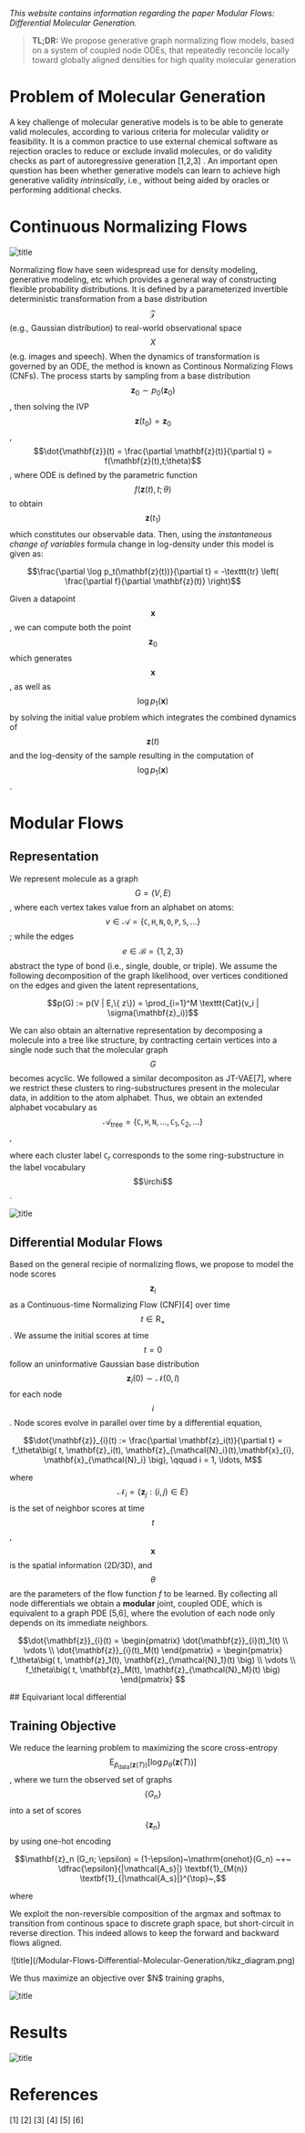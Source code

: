 *This website contains information regarding the paper Modular Flows: Differential Molecular Generation.*

> **TL;DR:** We propose generative graph normalizing flow models, based on a system of coupled node ODEs, that repeatedly reconcile locally toward globally aligned densities for high quality molecular generation

# Problem of Molecular Generation

A key challenge of molecular generative models is to be able to generate valid molecules, according to various criteria for molecular validity or feasibility. It is a common practice to use external chemical software as rejection oracles to reduce or exclude invalid molecules, or do validity checks as part of autoregressive generation [1,2,3] . An important open question has been whether generative models can learn to achieve high generative validity *intrinsically*, i.e., without being aided by oracles or performing additional checks.



# Continuous Normalizing Flows

![title](/Modular-Flows-Differential-Molecular-Generation/nf_website.png)

Normalizing flow have seen widespread use for density modeling, generative modeling, etc which provides a general way of constructing flexible probability distributions. It is defined by a parameterized invertible deterministic transformation from a base distribution $$\mathcal{Z}$$ (e.g., Gaussian distribution) to real-world observational space $$X$$ (e.g. images and speech). When the dynamics of transformation is governed by an ODE, the method is known as Continous Normalizing Flows (CNFs). The process starts by sampling from a base distribution $$\mathbf{z}_0 \sim p_0(\mathbf{z}_0)$$, then solving the IVP $$\mathbf{z}(t_0) = \mathbf{z}_0$$, $$\dot{\mathbf{z}}(t) = \frac{\partial \mathbf{z}(t)}{\partial t} = f(\mathbf{z}(t),t;\theta)$$, where ODE is defined by the parametric function $$f(\mathbf{z}(t),t;\theta)$$ to obtain $$\mathbf{z}(t_1)$$ which constitutes our observable data. Then, using the *instantaneous change of variables* formula change in log-density under this model is given as:

<p align="center">
    $$\frac{\partial \log p_t(\mathbf{z}(t))}{\partial t} = -\texttt{tr} \left( \frac{\partial f}{\partial \mathbf{z}(t)} \right)$$
 </p> 

Given a datapoint $$\mathbf{x}$$, we can compute both the point $$\mathbf{z}_{0}$$ which generates $$\mathbf{x}$$, as well as $$\log p_1(\mathbf{x})$$ by solving the initial value problem which integrates the combined dynamics of $$\mathbf{z}(t)$$ and the log-density of the sample resulting in the computation of $$\log p_1(\mathbf{x})$$.




<!--The $$f: \mathcal{Z} \mapsto X$$ is an invertible transformation, then we can compute the density function of real-world data $$\mathbf{x}$$, i.e., $$p_X(\mathbf{x})$$, via the change-of-variables formula:

<p align="center">
$$p_X(\mathbf{x}) = p_{\mathcal{Z}}\big(f_{\theta}^{-1}(\mathbf{x}) \big) \left| \det \frac{\partial f_{\theta}^{-1}(\mathbf{x})}{\partial \mathbf{x}} \right|$$
 </p>   
Given a datapoint $$\mathbf{x}$$, the exact density $$p_X(\mathbf{x})$$ can be computed via inverting the flow by function $$f$$, $$\mathbf{z} = f^{-1}(\mathbf{x})$$. Moreover, $$\mathbf{x}$$ can be sampled from $$p_X(\mathbf{x})$$ by first sampling $$\mathbf{z} \sim p_\mathcal{Z}(\mathbf{z})$$ and then performing the feedforward transformation $$\mathbf{x} = f_{\theta}(\mathbf{z})$$. 



There exists a continous analog of above equation which replaces the  warping function with an integral of continous-time dynamics. The process starts by sampling from a base distribution $$\mathbf{z}_0 \sim p_0(\mathbf{z}_0)$$. Then, we solve the initial value problem $$\mathbf{z}(t_0) = \mathbf{z}_0$$, $$\dot{\mathbf{z}}(t) = \frac{\partial \mathbf{z}(t)}{\partial t} = f(\mathbf{z}(t),t;\theta)$$, where ODE is defined by the parametric function $$f(\mathbf{z}(t),t;\theta)$$ to obtain $$\mathbf{z}(t_1)$$ which constitutes our observable data. These models are called Continous Normalizing Flows (CNF). Then, using the *instantaneous change of variables* formula change in log-density under this model is given as:

<p align="center">
    $$\frac{\partial \log p_t(\mathbf{z}(t))}{\partial t} = -\texttt{tr} \left( \frac{\partial f}{\partial \mathbf{z}(t)} \right)$$
 </p> 

Given a datapoint $$\mathbf{x}$$, we can compute both the point $$\mathbf{z}_{0}$$ which generates $$\mathbf{x}$$, as well as $$\log p_1(\mathbf{x})$$ by solving the initial value problem which integrates the combined dynamics of $$\mathbf{z}(t)$$ and the log-density of the sample resulting in the computation of $$\log p_1(\mathbf{x})$$.-->




# Modular Flows

## Representation

We represent molecule as a graph $$G = (V,E)$$, where each vertex takes value from an alphabet on atoms:  $$v \in \mathcal{A} = \{ \texttt{C},\texttt{H},\texttt{N},\texttt{O},\texttt{P},\texttt{S},\ldots \}$$; while the edges $$e \in \mathcal{B} = \{1,2,3\}$$ abstract the type of bond (i.e., single, double, or triple). We assume the following decomposition of the graph likelihood, over vertices conditioned on the edges and given the latent representations, 

<p align="center">
    $$p(G) := p(V | E,\{ z\}) = \prod_{i=1}^M \texttt{Cat}(v_i | \sigma(\mathbf{z}_i))$$
  </p> 

We can also obtain an alternative representation by decomposing a molecule into a tree like structure, by contracting certain vertices into a single node such that the molecular graph $$G$$ becomes acyclic. We followed a similar decompositon as JT-VAE[7], where we restrict these clusters to ring-substructures present in the molecular data, in addition to the atom alphabet. Thus, we obtain an extended alphabet vocabulary 
as $$\mathcal{A}_{\mathrm{tree}} = \{ \texttt{C},\texttt{H},\texttt{N}, \ldots,  \texttt{C}_{1},\texttt{C}_{2},\ldots \}$$, 

where each cluster label $\texttt{C}_{r}$ corresponds to the some ring-substructure in the label vocabulary $$\irchi$$.

![title](/Modular-Flows-Differential-Molecular-Generation/junction_mod.png)



## Differential Modular Flows

Based on the general recipie of normalizing flows, we propose to model the node scores $$\mathbf{z}_{i}$$ as a Continuous-time Normalizing Flow (CNF)[4] over time $$t \in \mathrm{R}_+$$. We assume the initial scores at time $$t=0$$ follow an uninformative Gaussian base distribution $$\mathbf{z}_i(0) \sim \mathcal{N}(0,I)$$ for each node $$i$$. Node scores evolve in parallel over time by a differential equation,

<p align="center">
    $$\dot{\mathbf{z}}_{i}(t) := \frac{\partial \mathbf{z}_i(t)}{\partial t} = f_\theta\big( t, \mathbf{z}_i(t), \mathbf{z}_{\mathcal{N}_i}(t),\mathbf{x}_{i}, \mathbf{x}_{\mathcal{N}_i} \big), \qquad i = 1, \ldots, M$$
  </p> 
  
where $$\mathcal{N}_{i} = \{ \mathbf{z}_{j} : (i,j) \in E \}$$ is the set of neighbor scores at time $$t$$, $$\mathbf{x}$$ is the spatial information (2D/3D), and $$\theta$$ are the parameters of the flow function $f$ to be learned. By collecting all node differentials we obtain a **modular** joint, coupled ODE, which is equivalent to a graph PDE [5,6], where the evolution of each node only depends on its immediate neighbors. 

<p align="center">
 $$\dot{\mathbf{z}}_{i}(t) = \begin{pmatrix} \dot{\mathbf{z}}_{i}(t)_1(t) \\ \vdots \\ \dot{\mathbf{z}}_{i}(t)_M(t) \end{pmatrix} = \begin{pmatrix} f_\theta\big( t, \mathbf{z}_1(t), \mathbf{z}_{\mathcal{N}_1}(t) \big) \\ \vdots \\ f_\theta\big( t, \mathbf{z}_M(t), \mathbf{z}_{\mathcal{N}_M}(t) \big) \end{pmatrix} $$
 </p>
## Equivariant local differential

## Training Objective

We reduce the learning problem to maximizing the score cross-entropy $$\mathrm{E}_{\hat{p}_{\mathrm{data}}(\mathbf{z}(T))}[\log p_\theta(\mathbf{z}(T))]$$, where we turn the observed set of graphs $$\{G_{n}\}$$ into a set of scores $$\{\mathbf{z}_{n}\}$$ by using one-hot encoding 
<p align="center">
$$\mathbf{z}_n (G_n; \epsilon) = (1-\epsilon)~\mathrm{onehot}(G_n) ~+~ \dfrac{\epsilon}{|\mathcal{A_s}|} \textbf{1}_{M(n)} \textbf{1}_{|\mathcal{A_s}|}^{\top}~,$$
</p>
where 

We exploit the non-reversible composition of the argmax and softmax to transition from continous space to discrete graph space, but short-circuit in reverse direction. This indeed allows to keep the forward and backward flows aligned.

<p align="center">
![title](/Modular-Flows-Differential-Molecular-Generation/tikz_diagram.png)
 </p>
We thus maximize an objective over $N$ training graphs, 



![title](/Modular-Flows-Differential-Molecular-Generation/workflow_final.png)

# Results

![title](/Modular-Flows-Differential-Molecular-Generation/toy_final.png)


# References

[1]
[2]
[3]
[4]
[5]
[6]





